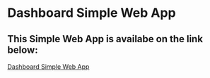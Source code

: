 # Dashboard Simple Web App

## This Simple Web App is availabe on the link below:
[Dashboard Simple Web App](https://dashboard-livid-three-49.vercel.app/)
